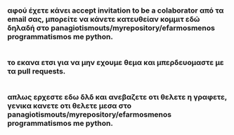 ### αφού έχετε κάνει accept invitation to be a colaborator από τα email σας, μπορείτε να κάνετε κατευθείαν κομμιτ εδώ δηλαδή στο panagiotismouts/myrepository/efarmosmenos programmatismos me python.
#
### το εκανα ετσι για να μην εχουμε θεμα και μπερδευομαστε με τα pull requests.
#
### απλως ερχεστε εδω δλδ και ανεβαζετε οτι θελετε η γραφετε, γενικα κανετε οτι θελετε μεσα στο panagiotismouts/myrepository/efarmosmenos programmatismos me python. 
